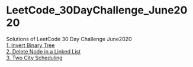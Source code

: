 # LeetCode_30DayChallenge_June2020
Solutions of LeetCode 30 Day Challenge June2020
<br>
<a href="https://github.com/AditiKhandelwal/LeetCode_30DayChallenge_June2020/blob/master/1.java">1. Invert Binary Tree</a>
<br>
<a href="https://github.com/AditiKhandelwal/LeetCode_30DayChallenge_June2020/blob/master/2.java">2. Delete Node in a Linked List</a>
<br>
<a href="https://github.com/AditiKhandelwal/LeetCode_30DayChallenge_June2020/blob/master/3.cpp">3. Two City Scheduling</a>




